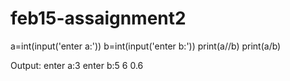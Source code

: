 # feb15-assaignment2
a=int(input('enter a:'))
b=int(input('enter b:'))
print(a//b)
print(a/b)

Output:
enter a:3
enter b:5
6
0.6
>
